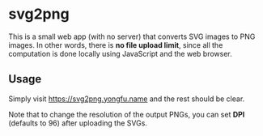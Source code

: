 # svg2png

This is a small web app (with no server) that converts SVG images to PNG images. In other words, there is **no file upload limit**, since all the computation is done locally using JavaScript and the web browser.

## Usage

Simply visit <https://svg2png.yongfu.name> and the rest should be clear.

Note that to change the resolution of the output PNGs, you can set **DPI** (defaults to 96) after uploading the SVGs.
